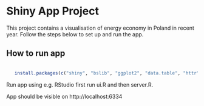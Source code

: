 # Shiny App Project

This project contains a visualisation of energy economy in Poland in recent year. Follow the steps below to set up and run the app.

## How to run app
```R
   
   install.packages(c("shiny", "bslib", "ggplot2", "data.table", "httr", "rjson", "plotly", "DT"))
```

Run app using e.g. RStudio first run ui.R and then server.R.

App should be visible on http://localhost:6334


